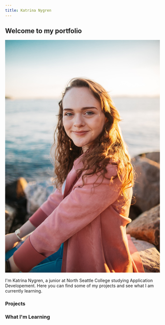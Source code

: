 ```yaml
---
title: Katrina Nygren
---
```


## Welcome to my portfolio

![](profilephoto.jpg)

I'm Katrina Nygren, a junior at North Seattle College studying Application Developement. 
Here you can find some of my projects and see what I am currently learning.
### Projects



### What I'm Learning


